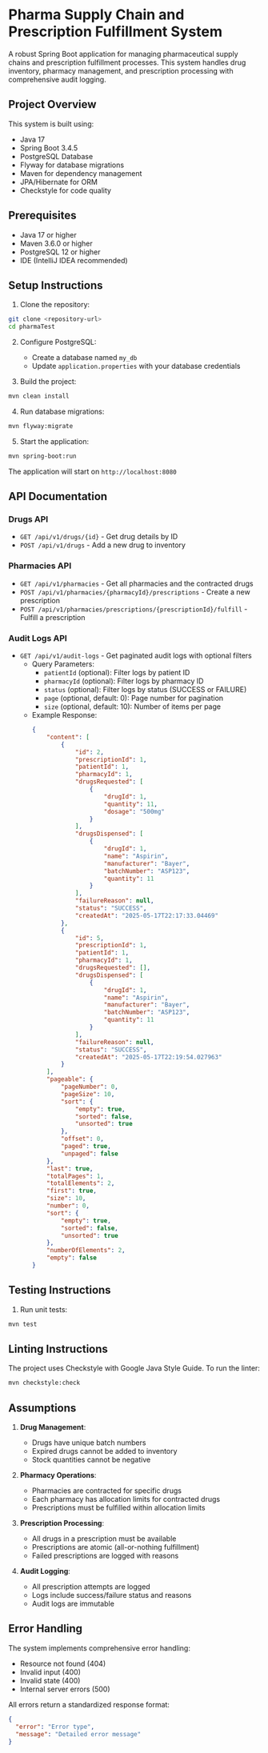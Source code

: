 # Pharma Supply Chain and Prescription Fulfillment System

A robust Spring Boot application for managing pharmaceutical supply chains and prescription
fulfillment processes. This system handles drug inventory, pharmacy management, and prescription
processing with comprehensive audit logging.

## Project Overview

This system is built using:

- Java 17
- Spring Boot 3.4.5
- PostgreSQL Database
- Flyway for database migrations
- Maven for dependency management
- JPA/Hibernate for ORM
- Checkstyle for code quality

## Prerequisites

- Java 17 or higher
- Maven 3.6.0 or higher
- PostgreSQL 12 or higher
- IDE (IntelliJ IDEA recommended)

## Setup Instructions

1. Clone the repository:

```bash
git clone <repository-url>
cd pharmaTest
```

2. Configure PostgreSQL:
    - Create a database named `my_db`
    - Update `application.properties` with your database credentials

3. Build the project:

```bash
mvn clean install
```

4. Run database migrations:

```bash
mvn flyway:migrate
```

5. Start the application:

```bash
mvn spring-boot:run
```

The application will start on `http://localhost:8080`

## API Documentation

### Drugs API

- `GET /api/v1/drugs/{id}` - Get drug details by ID
- `POST /api/v1/drugs` - Add a new drug to inventory

### Pharmacies API

- `GET /api/v1/pharmacies` - Get all pharmacies and the contracted drugs
- `POST /api/v1/pharmacies/{pharmacyId}/prescriptions` - Create a new prescription
- `POST /api/v1/pharmacies/prescriptions/{prescriptionId}/fulfill` - Fulfill a prescription

### Audit Logs API
- `GET /api/v1/audit-logs` - Get paginated audit logs with optional filters
    - Query Parameters:
        - `patientId` (optional): Filter logs by patient ID
        - `pharmacyId` (optional): Filter logs by pharmacy ID
        - `status` (optional): Filter logs by status (SUCCESS or FAILURE)
        - `page` (optional, default: 0): Page number for pagination
        - `size` (optional, default: 10): Number of items per page
    - Example Response:
      ```json
      {
          "content": [
              {
                  "id": 2,
                  "prescriptionId": 1,
                  "patientId": 1,
                  "pharmacyId": 1,
                  "drugsRequested": [
                      {
                          "drugId": 1,
                          "quantity": 11,
                          "dosage": "500mg"
                      }
                  ],
                  "drugsDispensed": [
                      {
                          "drugId": 1,
                          "name": "Aspirin",
                          "manufacturer": "Bayer",
                          "batchNumber": "ASP123",
                          "quantity": 11
                      }
                  ],
                  "failureReason": null,
                  "status": "SUCCESS",
                  "createdAt": "2025-05-17T22:17:33.04469"
              },
              {
                  "id": 5,
                  "prescriptionId": 1,
                  "patientId": 1,
                  "pharmacyId": 1,
                  "drugsRequested": [],
                  "drugsDispensed": [
                      {
                          "drugId": 1,
                          "name": "Aspirin",
                          "manufacturer": "Bayer",
                          "batchNumber": "ASP123",
                          "quantity": 11
                      }
                  ],
                  "failureReason": null,
                  "status": "SUCCESS",
                  "createdAt": "2025-05-17T22:19:54.027963"
              }
          ],
          "pageable": {
              "pageNumber": 0,
              "pageSize": 10,
              "sort": {
                  "empty": true,
                  "sorted": false,
                  "unsorted": true
              },
              "offset": 0,
              "paged": true,
              "unpaged": false
          },
          "last": true,
          "totalPages": 1,
          "totalElements": 2,
          "first": true,
          "size": 10,
          "number": 0,
          "sort": {
              "empty": true,
              "sorted": false,
              "unsorted": true
          },
          "numberOfElements": 2,
          "empty": false
      }
      ```

## Testing Instructions

1. Run unit tests:

```bash
mvn test
```

## Linting Instructions

The project uses Checkstyle with Google Java Style Guide. To run the linter:

```bash
mvn checkstyle:check
```

## Assumptions

1. **Drug Management**:
    - Drugs have unique batch numbers
    - Expired drugs cannot be added to inventory
    - Stock quantities cannot be negative

2. **Pharmacy Operations**:
    - Pharmacies are contracted for specific drugs
    - Each pharmacy has allocation limits for contracted drugs
    - Prescriptions must be fulfilled within allocation limits

3. **Prescription Processing**:
    - All drugs in a prescription must be available
    - Prescriptions are atomic (all-or-nothing fulfillment)
    - Failed prescriptions are logged with reasons

4. **Audit Logging**:
    - All prescription attempts are logged
    - Logs include success/failure status and reasons
    - Audit logs are immutable

## Error Handling

The system implements comprehensive error handling:

- Resource not found (404)
- Invalid input (400)
- Invalid state (400)
- Internal server errors (500)

All errors return a standardized response format:

```json
{
  "error": "Error type",
  "message": "Detailed error message"
}
``` 